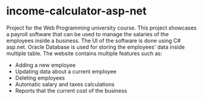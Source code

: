 # income-calculator-asp-net
Project for the Web Programming university course. 
This project showcases a payroll software that can be used to manage the salaries of the employees inside a business.
The UI of the software is done using C# asp.net. Oracle Database is used for storing the employees' data inside multiple table.
The website contains multiple features such as:
- Adding a new employee
- Updating data about a current employee
- Deleting employees
- Automatic salary and taxes calculations
- Reports that the current cost of the business